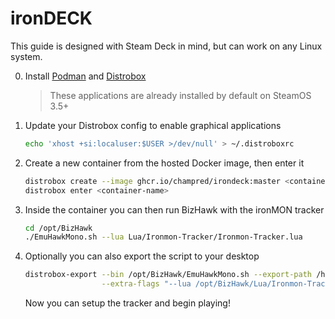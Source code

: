 # ironDECK

This guide is designed with Steam Deck in mind, but can work on any Linux system.

0. Install [Podman](https://github.com/89luca89/distrobox/blob/main/docs/posts/install_podman_static.md) and [Distrobox](https://github.com/89luca89/distrobox/blob/main/docs/README.md#alternative-methods)
   > These applications are already installed by default on SteamOS 3.5+
1. Update your Distrobox config to enable graphical applications
   ```bash
   echo 'xhost +si:localuser:$USER >/dev/null' > ~/.distroboxrc
   ```
2. Create a new container from the hosted Docker image, then enter it
   ```bash
   distrobox create --image ghcr.io/champred/irondeck:master <container-name>
   distrobox enter <container-name>
   ```
3. Inside the container you can then run BizHawk with the ironMON tracker
   ```bash
   cd /opt/BizHawk
   ./EmuHawkMono.sh --lua Lua/Ironmon-Tracker/Ironmon-Tracker.lua
   ```
4. Optionally you can also export the script to your desktop
   ```bash
   distrobox-export --bin /opt/BizHawk/EmuHawkMono.sh --export-path /home/deck/Desktop \
                    --extra-flags "--lua /opt/BizHawk/Lua/Ironmon-Tracker/Ironmon-Tracker.lua"
   ```
   Now you can setup the tracker and begin playing!
